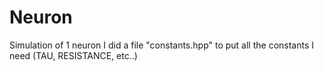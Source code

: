 # Neuron
Simulation of 1 neuron
I did a file "constants.hpp" to put all the constants I need (TAU, RESISTANCE, etc..)

